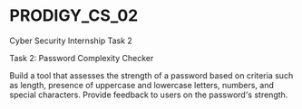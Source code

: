 # PRODIGY_CS_02
Cyber Security Internship Task 2

Task 2: Password Complexity Checker

Build a tool that assesses the strength of a password based on criteria such as length, presence of uppercase and lowercase letters, numbers, and special characters. Provide feedback to users on the password's strength.
